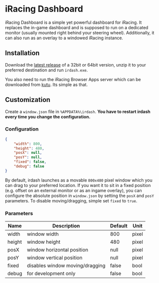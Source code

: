 # iRacing Dashboard

iRacing Dashboard is a simple yet powerful dashboard for iRacing. It replaces the in-game dashboard and is supposed to run on a dedicated monitor (usually mounted right behind your steering wheel). Additionally, it can also run as an overlay to a windowed iRacing instance.

## Installation

Download the [latest release](https://github.com/pminnieur/irdash/releases) of a 32bit or 64bit version, unzip it to your preferred destination and run `irdash.exe`.

You also need to run the iRacing Browser Apps server which can be downloaded from [kutu](http://ir-apps.kutu.ru/). Its simple as that.

## Customization

Create a `window.json` file in `%APPDATA%\irdash`. **You have to restart irdash every time you change the configuration.**

### Configuration

``` json
{
    "width": 800,
    "height": 480,
    "posX": null,
    "posY": null,
    "fixed": false,
    "debug": false
}
```

By default, irdash launches as a movable `800x480` pixel window which you can drag to your preferred location. If you want it to sit in a fixed position (e.g. offset on an external monitor or as an ingame overlay), you can configure the absolute position in `window.json` by setting the `posX` and `posY` parameters. To disable moving/dragging, simple set `fixed` to `true`.

### Parameters

| Name | Description | Default | Unit |
| ---- | ----------- | ------- | ---- |
| width | window width | 800 | pixel |
| height | window height | 480 | pixel |
| posX | window horizontal position | null | pixel |
| posY | window vertical position | null | pixel |
| fixed | disables window moving/dragging | false | bool |
| debug | for development only | false | bool |

